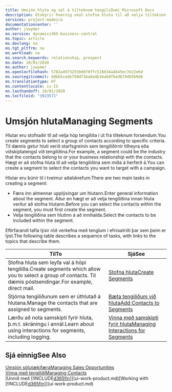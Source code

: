 ```yaml
---
title: Umsjón hluta og val á tilteknum tengiliðum| Microsoft Docs
description: Útskýrir hvernig skal stofna hluta til að velja tiltekinn hóp tengiliða út frá sérstökum forsendum, t.d. tengiliðir sem tilheyra tilteknum iðnaði sem þú vilt ná sambandi við.
services: project-madeira
documentationcenter: ''
author: jswymer
ms.service: dynamics365-business-central
ms.topic: article
ms.devlang: na
ms.tgt_pltfrm: na
ms.workload: na
ms.search.keywords: relationship, prospect
ms.date: 10/01/2020
ms.author: jswymer
ms.openlocfilehash: 5782a49732550d6f8ffc516634a4b45ec7e22e6d
ms.sourcegitcommit: ddbb5cede750df1baba4b3eab8fbed6744b5b9d6
ms.translationtype: HT
ms.contentlocale: is-IS
ms.lasthandoff: 10/01/2020
ms.locfileid: "3923571"
---
```

# <a name="managing-segments"></a><span data-ttu-id="198c4-103">Umsjón hluta</span><span class="sxs-lookup"><span data-stu-id="198c4-103">Managing Segments</span></span>
<span data-ttu-id="198c4-104">Hlutar eru stofnaðir til að velja hóp tengiliða í út frá tilteknum forsendum.</span><span class="sxs-lookup"><span data-stu-id="198c4-104">You create segments to select a group of contacts according to specific criteria.</span></span> <span data-ttu-id="198c4-105">Til dæmis getur hluti verið starfsgreinin sem tengiliðirnir tilheyra eða viðskiptatengsl við tengiliðina.</span><span class="sxs-lookup"><span data-stu-id="198c4-105">For example, a segment could be the industry that the contacts belong to or your business relationship with the contacts.</span></span> <span data-ttu-id="198c4-106">Hægt er að stofna hluta til að velja tengiliðina sem miða á herferð á.</span><span class="sxs-lookup"><span data-stu-id="198c4-106">You can create a segment to select the contacts you want to target with a campaign.</span></span>

<span data-ttu-id="198c4-107">Hlutar eru búnir til í tveimur aðalskrefum:</span><span class="sxs-lookup"><span data-stu-id="198c4-107">There are two main tasks in creating a segment:</span></span>

* <span data-ttu-id="198c4-108">Færa inn almennar upplýsingar um hlutann.</span><span class="sxs-lookup"><span data-stu-id="198c4-108">Enter general information about the segment.</span></span> <span data-ttu-id="198c4-109">Áður en hægt er að velja tengiliðina innan hluta verður að stofna hlutann.</span><span class="sxs-lookup"><span data-stu-id="198c4-109">Before you can select the contacts within the segment, you must first create the segment.</span></span>
* <span data-ttu-id="198c4-110">Velja tengiliðina sem hlutinn á að innihalda.</span><span class="sxs-lookup"><span data-stu-id="198c4-110">Select the contacts to be included within the segment.</span></span>

<span data-ttu-id="198c4-111">Eftirfarandi tafla lýsir röð verkefna með tenglum í efnisatriði þar sem þeim er lýst.</span><span class="sxs-lookup"><span data-stu-id="198c4-111">The following table describes a sequence of tasks, with links to the topics that describe them.</span></span>

| <span data-ttu-id="198c4-112">Til</span><span class="sxs-lookup"><span data-stu-id="198c4-112">To</span></span> | <span data-ttu-id="198c4-113">Sjá</span><span class="sxs-lookup"><span data-stu-id="198c4-113">See</span></span> |
| --- | --- |
| <span data-ttu-id="198c4-114">Stofna hluta sem leyfa val á hópi tengiliða.</span><span class="sxs-lookup"><span data-stu-id="198c4-114">Create segments which allow you to select a group of contacts.</span></span> <span data-ttu-id="198c4-115">Til dæmis póstsendingar.</span><span class="sxs-lookup"><span data-stu-id="198c4-115">For example, direct mail.</span></span> |[<span data-ttu-id="198c4-116">Stofna hluta</span><span class="sxs-lookup"><span data-stu-id="198c4-116">Create Segments</span></span>](marketing-how-create-segment.md) |
| <span data-ttu-id="198c4-117">Stjórna tengiliðunum sem er úthlutað á hlutana.</span><span class="sxs-lookup"><span data-stu-id="198c4-117">Manage the contacts that are assigned to segments.</span></span> |[<span data-ttu-id="198c4-118">Bæta tengiliðum við hluta</span><span class="sxs-lookup"><span data-stu-id="198c4-118">Add Contacts to Segments</span></span>](marketing-add-contact-segment.md) |
| <span data-ttu-id="198c4-119">Lærðu að nota samskipti fyrir hluta, þ.m.t. skráningu í annál.</span><span class="sxs-lookup"><span data-stu-id="198c4-119">Learn about using interactions for segments, including logging.</span></span> |[<span data-ttu-id="198c4-120">Vinna með samskipti fyrir hluta</span><span class="sxs-lookup"><span data-stu-id="198c4-120">Managing Interactions for Segments</span></span>](marketing-interaction-segments.md) |

## <a name="see-also"></a><span data-ttu-id="198c4-121">Sjá einnig</span><span class="sxs-lookup"><span data-stu-id="198c4-121">See Also</span></span>
[<span data-ttu-id="198c4-122">Umsjón sölutækifæra</span><span class="sxs-lookup"><span data-stu-id="198c4-122">Managing Sales Opportunities</span></span>](marketing-manage-sales-opportunities.md)  
[<span data-ttu-id="198c4-123">Vinna með tengiliði</span><span class="sxs-lookup"><span data-stu-id="198c4-123">Managing Contacts</span></span>](marketing-contacts.md)  
<span data-ttu-id="198c4-124">[Unnið með [!INCLUDE[d365fin](includes/d365fin_md.md)]](ui-work-product.md)</span><span class="sxs-lookup"><span data-stu-id="198c4-124">[Working with [!INCLUDE[d365fin](includes/d365fin_md.md)]](ui-work-product.md)</span></span>
